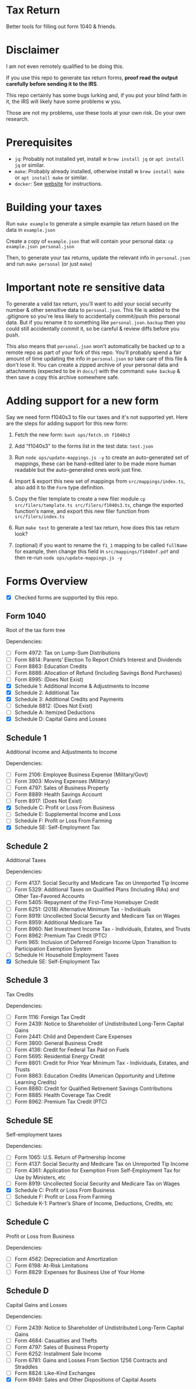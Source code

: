 
# Tax Return

Better tools for filling out form 1040 & friends.

# Disclaimer

I am not even remotely qualified to be doing this.

If you use this repo to generate tax return forms, **proof read the output carefully before sending it to the IRS**.

This repo certainly has some bugs lurking and, if you put your blind faith in it, the IRS will likely have some problems w you.

Those are not my problems, use these tools at your own risk. Do your own research.

# Prerequisites

 - `jq`: Probably not installed yet, install w `brew install jq` or `apt install jq` or similar.
 - `make`: Probably already installed, otherwise install w `brew install make` or `apt install make` or similar.
 - `docker`: See [website](https://www.docker.com/) for instructions.

# Building your taxes

Run `make example` to generate a simple example tax return based on the data in `example.json`

Create a copy of `example.json` that will contain your personal data: `cp example.json personal.json`

Then, to generate your tax returns, update the relevant info in `personal.json` and run `make personal` (or just `make`)

# Important note re sensitive data

To generate a valid tax return, you'll want to add your social security number & other sensitive data to `personal.json`. This file is added to the .gitignore so you're less likely to accidentally commit/push this personal data. But if you rename it to something like `personal.json.backup` then you could still accidentally commit it, so be careful & review diffs before you push.

This also means that `personal.json` won't automatically be backed up to a remote repo as part of your fork of this repo. You'll probably spend a fair amount of time updating the info in `personal.json` so take care of this file & don't lose it. You can create a zipped archive of your personal data and attachments (expected to be in `docs/`) with the command: `make backup` & then save a copy this archive somewhere safe.

# Adding support for a new form

Say we need form f1040s3 to file our taxes and it's not supported yet. Here are the steps for adding support for this new form:

1. Fetch the new form: `bash ops/fetch.sh f1040s3`

2. Add "f1040s3" to the forms list in the test data: `test.json`

3. Run `node ops/update-mappings.js -y` to create an auto-generated set of mappings, these can be hand-edited later to be made more human readable but the auto-generated ones work just fine.

4. Import & export this new set of mappings from `src/mappings/index.ts`, also add it to the `Form` type definition.

5. Copy the filer template to create a new filer module `cp src/filers/template.ts src/filers/f1040s3.ts`, change the exported function's name, and export this new filer function from `src/filers/index.ts`

5. Run `make test` to generate a test tax return, how does this tax return look?

6. (optional) if you want to rename the `f1_1` mapping to be called `fullName` for example, then change this field in `src/mappings/f1040nf.pdf` and then re-run `node ops/update-mappings.js -y`

# Forms Overview

 - [x] Checked forms are supported by this repo.

## Form 1040

Root of the tax form tree

Dependencies:
 - [ ] Form 4972: Tax on Lump-Sum Distributions
 - [ ] Form 8814: Parents’ Election To Report Child’s Interest and Dividends
 - [ ] Form 8863: Education Credits
 - [ ] Form 8888: Allocation of Refund (Including Savings Bond Purchases)
 - [ ] Form 8995: (Does Not Exist)
 - [x] Schedule 1: Additional Income & Adjustments to Income
 - [x] Schedule 2: Additional Tax
 - [x] Schedule 3: Additional Credits and Payments
 - [ ] Schedule 8812: (Does Not Exist)
 - [ ] Schedule A: Itemized Deductions
 - [x] Schedule D: Capital Gains and Losses

## Schedule 1

Additional Income and Adjustments to Income

Dependencies:
 - [ ] Form 2106: Employee Business Expense (Military/Govt)
 - [ ] Form 3903: Moving Expenses (Military)
 - [ ] Form 4797: Sales of Business Property
 - [ ] Form 8889: Health Savings Account
 - [ ] Form 8917: (Does Not Exist)
 - [x] Schedule C: Profit or Loss From Business
 - [ ] Schedule E: Supplemental Income and Loss
 - [ ] Schedule F: Profit or Loss From Farming
 - [x] Schedule SE: Self-Employment Tax

## Schedule 2

Additional Taxes

Dependencies:
 - [ ] Form 4137: Social Security and Medicare Tax on Unreported Tip Income
 - [ ] Form 5329: Additional Taxes on Qualified Plans (Including IRAs) and Other Tax-Favored Accounts
 - [ ] Form 5405: Repayment of the First-Time Homebuyer Credit
 - [ ] Form 6251: (2018) Alternative Minimum Tax - Individuals
 - [ ] Form 8919: Uncollected Social Security and Medicare Tax on Wages
 - [ ] Form 8959: Additional Medicare Tax
 - [ ] Form 8960: Net Investment Income Tax - Individuals, Estates, and Trusts
 - [ ] Form 8962: Premium Tax Credit (PTC)
 - [ ] Form 965: Inclusion of Deferred Foreign Income Upon Transition to Participation Exemption System
 - [ ] Schedule H: Household Employment Taxes
 - [x] Schedule SE: Self-Employment Tax

## Schedule 3

Tax Credits

Dependencies:
 - [ ] Form 1116: Foreign Tax Credit
 - [ ] Form 2439: Notice to Shareholder of Undistributed Long-Term Capital Gains
 - [ ] Form 2441: Child and Dependent Care Expenses
 - [ ] Form 3800: General Business Credit
 - [ ] Form 4136: Credit for Federal Tax Paid on Fuels
 - [ ] Form 5695: Residential Energy Credit
 - [ ] Form 8801: Credit for Prior Year Minimum Tax - Individuals, Estates, and Trusts
 - [ ] Form 8863: Education Credits (American Opportunity and Lifetime Learning Credits)
 - [ ] Form 8880: Credit for Qualified Retirement Savings Contributions
 - [ ] Form 8885: Health Coverage Tax Credit
 - [ ] Form 8962: Premium Tax Credit (PTC)

## Schedule SE

Self-employment taxes

Dependencies:
 - [ ] Form 1065: U.S. Return of Partnership Income
 - [ ] Form 4137: Social Security and Medicare Tax on Unreported Tip Income
 - [ ] Form 4361: Application for Exemption From Self-Employment Tax for Use by Ministers, etc
 - [ ] Form 8919: Uncollected Social Security and Medicare Tax on Wages
 - [x] Schedule C: Profit or Loss From Business
 - [ ] Schedule F: Profit or Loss From Farming
 - [ ] Schedule K-1: Partner’s Share of Income, Deductions, Credits, etc

## Schedule C

Profit or Loss from Business

Dependencies:
 - [ ] Form 4562: Depreciation and Amortization
 - [ ] Form 6198: At-Risk Limitations
 - [ ] Form 8829: Expenses for Business Use of Your Home

## Schedule D

Capital Gains and Losses

Dependencies:
 - [ ] Form 2439: Notice to Shareholder of Undistributed Long-Term Capital Gains
 - [ ] Form 4684: Casualties and Thefts
 - [ ] Form 4797: Sales of Business Property
 - [ ] Form 6252: Installment Sale Income
 - [ ] Form 6781: Gains and Losses From Section 1256 Contracts and Straddles
 - [ ] Form 8824: Like-Kind Exchanges
 - [x] Form 8949: Sales and Other Dispositions of Capital Assets

